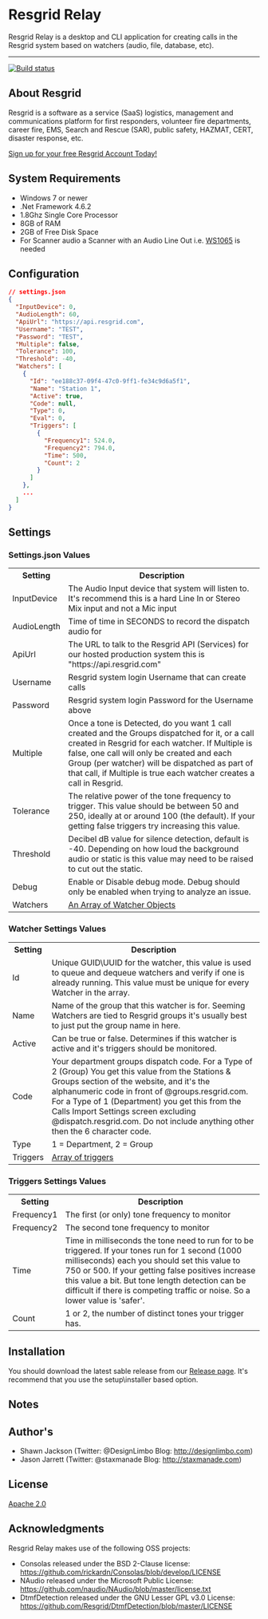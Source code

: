 Resgrid Relay
===========================

Resgrid Relay is a desktop and CLI application for creating calls in the Resgrid system based on watchers (audio, file, database, etc).

*********

[![Build status](https://ci.appveyor.com/api/projects/status/github/resgrid/relay?svg=true)](https://ci.appveyor.com/api/projects/status/github/resgrid/relay)

About Resgrid
-------------
Resgrid is a software as a service (SaaS) logistics, management and communications platform for first responders, volunteer fire departments, career fire, EMS, Search and Rescue (SAR), public safety, HAZMAT, CERT, disaster response, etc.

[Sign up for your free Resgrid Account Today!](https://resgrid.com)

## System Requirements ##

* Windows 7 or newer
* .Net Framework 4.6.2
* 1.8Ghz Single Core Processor
* 8GB of RAM
* 2GB of Free Disk Space
* For Scanner audio a Scanner with an Audio Line Out i.e. [WS1065](https://amzn.to/2Kuck8k) is needed

## Configuration

```json
// settings.json
{
  "InputDevice": 0,
  "AudioLength": 60,
  "ApiUrl": "https://api.resgrid.com",
  "Username": "TEST",
  "Password": "TEST",
  "Multiple": false,
  "Tolerance": 100,
  "Threshold": -40,
  "Watchers": [
    {
	  "Id": "ee188c37-09f4-47c0-9ff1-fe34c9d6a5f1",
      "Name": "Station 1",
      "Active": true,
      "Code": null,
      "Type": 0,
      "Eval": 0,
      "Triggers": [
        {
          "Frequency1": 524.0,
          "Frequency2": 794.0,
          "Time": 500,
          "Count": 2
        }
      ]
    },
	...
  ]
}
```

## Settings

### Settings.json Values
<table>
  <tr>
    <th>Setting</th>
    <th>Description</th>
  </tr>
  <tr>
    <td>InputDevice</td>
    <td>
      The Audio Input device that system will listen to. It's recommend this is a hard Line In or Stereo Mix input and not a Mic input
    </td>
  </tr>
  <tr>
    <td>AudioLength</td>
    <td>
      Time of time in SECONDS to record the dispatch audio for
    </td>
  </tr>
  <tr>
    <td>ApiUrl</td>
    <td>
      The URL to talk to the Resgrid API (Services) for our hosted production system this is "https://api.resgrid.com"
    </td>
  </tr>
  <tr>
    <td>Username</td>
    <td>
      Resgrid system login Username that can create calls
    </td>
  </tr>
  <tr>
    <td>Password</td>
    <td>
      Resgrid system login Password for the Username above
    </td>
  </tr>
  <tr>
    <td>Multiple</td>
    <td>
      Once a tone is Detected, do you want 1 call created and the Groups dispatched for it, or a call created in Resgrid for each watcher. If Multiple is false, one call will only be created and each Group (per watcher) will be dispatched as part of that call, if Multiple is true each watcher creates a call in Resgrid.
    </td>
  </tr>
  <tr>
    <td>Tolerance</td>
    <td>
      The relative power of the tone frequency to trigger. This value should be between 50 and 250, ideally at or around 100 (the default). If your getting false triggers try increasing this value.
    </td>
  </tr>
  <tr>
    <td>Threshold</td>
    <td>
      Decibel dB value for silence detection, default is -40. Depending on how loud the background audio or static is this value may need to be raised to cut out the static.
    </td>
  </tr>
  <tr>
    <td>Debug</td>
    <td>
      Enable or Disable debug mode. Debug should only be enabled when trying to analyze an issue.
    </td>
  </tr>
  <tr>
    <td>Watchers</td>
    <td>
      <a href="https://github.com/Resgrid/Relay#watcher-settings-values">An Array of Watcher Objects</a>
    </td>
  </tr>
</table>

### Watcher Settings Values
<table>
  <tr>
    <th>Setting</th>
    <th>Description</th>
  </tr>
  <tr>
    <td>Id</td>
    <td>
      Unique GUID\UUID for the watcher, this value is used to queue and dequeue watchers and verify if one is already running. This value must be unique for every Watcher in the array.
    </td>
  </tr>
  <tr>
    <td>Name</td>
    <td>
      Name of the group that this watcher is for. Seeming Watchers are tied to Resgrid groups it's usually best to just put the group name in here.
    </td>
  </tr>
  <tr>
    <td>Active</td>
    <td>
      Can be true or false. Determines if this watcher is active and it's triggers should be monitored. 
    </td>
  </tr>
  <tr>
    <td>Code</td>
    <td>
      Your department groups dispatch code. For a Type of 2 (Group) You get this value from the Stations & Groups section of the website, and it's the alphanumeric code in front of @groups.resgrid.com. For a Type of 1 (Department) you get this from the Calls Import Settings screen excluding @dispatch.resgrid.com. Do not include anything other then the 6 character code.
    </td>
  </tr>
  <tr>
    <td>Type</td>
    <td>
      1 = Department, 2 = Group
    </td>
  </tr>
  <tr>
    <td>Triggers</td>
    <td>
      <a href="https://github.com/Resgrid/Relay#triggers-settings-values">Array of triggers</a>
    </td>
  </tr>
</table>

### Triggers Settings Values
<table>
  <tr>
    <th>Setting</th>
    <th>Description</th>
  </tr>
  <tr>
    <td>Frequency1</td>
    <td>
      The first (or only) tone frequency to monitor
    </td>
  </tr>
  <tr>
    <td>Frequency2</td>
    <td>
      The second tone frequency to monitor
    </td>
  </tr>
  <tr>
    <td>Time</td>
    <td>
      Time in milliseconds the tone need to run for to be triggered. If your tones run for 1 second (1000 milliseconds) each you should set this value to 750 or 500. If your getting false positives increase this value a bit. But tone length detection can be difficult if there is competing traffic or noise. So a lower value is 'safer'.
    </td>
  </tr>
  <tr>
    <td>Count</td>
    <td>
      1 or 2, the number of distinct tones your trigger has.
    </td>
  </tr>
</table>

## Installation ##

You should download the latest sable release from our <a href="https://github.com/Resgrid/Relay/releases">Release page</a>. It's recommend that you use the setup\installer based option. 

## Notes ##


## Author's ##
* Shawn Jackson (Twitter: @DesignLimbo Blog: http://designlimbo.com)
* Jason Jarrett (Twitter: @staxmanade Blog: http://staxmanade.com)

## License ##
[Apache 2.0](https://www.apache.org/licenses/LICENSE-2.0)

## Acknowledgments

Resgrid Relay makes use of the following OSS projects:

- Consolas released under the BSD 2-Clause license: https://github.com/rickardn/Consolas/blob/develop/LICENSE
- NAudio released under the Microsoft Public License: https://github.com/naudio/NAudio/blob/master/license.txt
- DtmfDetection released under the GNU Lesser GPL v3.0 License: https://github.com/Resgrid/DtmfDetection/blob/master/LICENSE